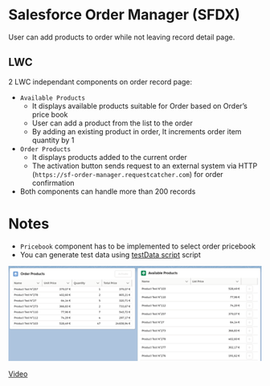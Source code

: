 # Salesforce Order Manager (SFDX)

User can add products to order while not leaving record detail page.

## LWC

2 LWC independant components on order record page:

- `Available Products`
    - It displays available products suitable for Order based on Order’s price book
    - User can add a product from the list to the order
    - By adding an existing product in order, It increments order item quantity by 1
- `Order Products`
    - It displays products added to the current order
    - The activation button sends request to an external system via HTTP (`https://sf-order-manager.requestcatcher.com`) for order confirmation
- Both components can handle more than 200 records

# Notes

- `Pricebook` component has to be implemented to select order pricebook
- You can generate test data using [testData script](scripts/apex/testData.apex) script

![alt text](lwc-components.png "2 LWC components")

[Video](https://drive.google.com/file/d/1T2qjw1CiisD88Y5Rc6y7bISHwLpueq6F/view)